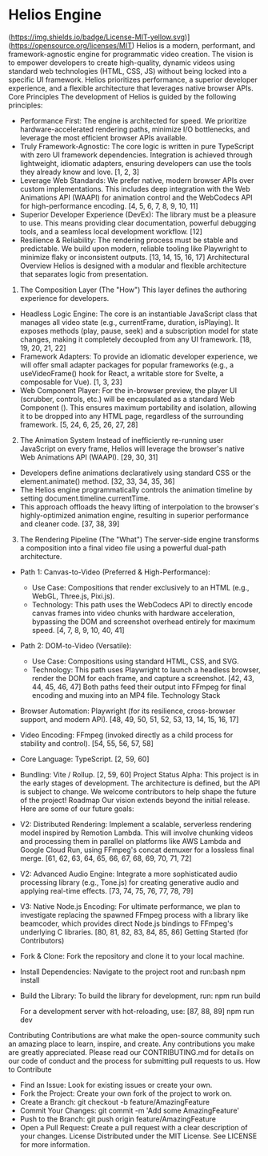 # Helios Engine
(https://img.shields.io/badge/License-MIT-yellow.svg)](https://opensource.org/licenses/MIT)
Helios is a modern, performant, and framework-agnostic engine for programmatic video creation.
The vision is to empower developers to create high-quality, dynamic videos using standard web technologies (HTML, CSS, JS) without being locked into a specific UI framework. Helios prioritizes performance, a superior developer experience, and a flexible architecture that leverages native browser APIs.
Core Principles
The development of Helios is guided by the following principles:
 * Performance First: The engine is architected for speed. We prioritize hardware-accelerated rendering paths, minimize I/O bottlenecks, and leverage the most efficient browser APIs available.
 * Truly Framework-Agnostic: The core logic is written in pure TypeScript with zero UI framework dependencies. Integration is achieved through lightweight, idiomatic adapters, ensuring developers can use the tools they already know and love. [1, 2, 3]
 * Leverage Web Standards: We prefer native, modern browser APIs over custom implementations. This includes deep integration with the Web Animations API (WAAPI) for animation control and the WebCodecs API for high-performance encoding. [4, 5, 6, 7, 8, 9, 10, 11]
 * Superior Developer Experience (DevEx): The library must be a pleasure to use. This means providing clear documentation, powerful debugging tools, and a seamless local development workflow. [12]
 * Resilience & Reliability: The rendering process must be stable and predictable. We build upon modern, reliable tooling like Playwright to minimize flaky or inconsistent outputs. [13, 14, 15, 16, 17]
Architectural Overview
Helios is designed with a modular and flexible architecture that separates logic from presentation.
1. The Composition Layer (The "How")
This layer defines the authoring experience for developers.
 * Headless Logic Engine: The core is an instantiable JavaScript class that manages all video state (e.g., currentFrame, duration, isPlaying). It exposes methods (play, pause, seek) and a subscription model for state changes, making it completely decoupled from any UI framework. [18, 19, 20, 21, 22]
 * Framework Adapters: To provide an idiomatic developer experience, we will offer small adapter packages for popular frameworks (e.g., a useVideoFrame() hook for React, a writable store for Svelte, a composable for Vue). [1, 3, 23]
 * Web Component Player: For the in-browser preview, the player UI (scrubber, controls, etc.) will be encapsulated as a standard Web Component (<helios-player>). This ensures maximum portability and isolation, allowing it to be dropped into any HTML page, regardless of the surrounding framework. [5, 24, 6, 25, 26, 27, 28]
2. The Animation System
Instead of inefficiently re-running user JavaScript on every frame, Helios will leverage the browser's native Web Animations API (WAAPI). [29, 30, 31]
 * Developers define animations declaratively using standard CSS or the element.animate() method. [32, 33, 34, 35, 36]
 * The Helios engine programmatically controls the animation timeline by setting document.timeline.currentTime.
 * This approach offloads the heavy lifting of interpolation to the browser's highly-optimized animation engine, resulting in superior performance and cleaner code. [37, 38, 39]
3. The Rendering Pipeline (The "What")
The server-side engine transforms a composition into a final video file using a powerful dual-path architecture.
 * Path 1: Canvas-to-Video (Preferred & High-Performance):
   * Use Case: Compositions that render exclusively to an HTML <canvas> (e.g., WebGL, Three.js, Pixi.js).
   * Technology: This path uses the WebCodecs API to directly encode canvas frames into video chunks with hardware acceleration, bypassing the DOM and screenshot overhead entirely for maximum speed. [4, 7, 8, 9, 10, 40, 41]
 * Path 2: DOM-to-Video (Versatile):
   * Use Case: Compositions using standard HTML, CSS, and SVG.
   * Technology: This path uses Playwright to launch a headless browser, render the DOM for each frame, and capture a screenshot. [42, 43, 44, 45, 46, 47]
Both paths feed their output into FFmpeg for final encoding and muxing into an MP4 file.
Technology Stack
 * Browser Automation: Playwright (for its resilience, cross-browser support, and modern API). [48, 49, 50, 51, 52, 53, 13, 14, 15, 16, 17]
 * Video Encoding: FFmpeg (invoked directly as a child process for stability and control). [54, 55, 56, 57, 58]
 * Core Language: TypeScript. [2, 59, 60]
 * Bundling: Vite / Rollup. [2, 59, 60]
Project Status
Alpha: This project is in the early stages of development. The architecture is defined, but the API is subject to change. We welcome contributors to help shape the future of the project!
Roadmap
Our vision extends beyond the initial release. Here are some of our future goals:
 * V2: Distributed Rendering: Implement a scalable, serverless rendering model inspired by Remotion Lambda. This will involve chunking videos and processing them in parallel on platforms like AWS Lambda and Google Cloud Run, using FFmpeg's concat demuxer for a lossless final merge. [61, 62, 63, 64, 65, 66, 67, 68, 69, 70, 71, 72]
 * V2: Advanced Audio Engine: Integrate a more sophisticated audio processing library (e.g., Tone.js) for creating generative audio and applying real-time effects. [73, 74, 75, 76, 77, 78, 79]
 * V3: Native Node.js Encoding: For ultimate performance, we plan to investigate replacing the spawned FFmpeg process with a library like beamcoder, which provides direct Node.js bindings to FFmpeg's underlying C libraries. [80, 81, 82, 83, 84, 85, 86]
Getting Started (for Contributors)
 * Fork & Clone: Fork the repository and clone it to your local machine.
 * Install Dependencies: Navigate to the project root and run:bash
   npm install
   
 * Build the Library: To build the library for development, run:
   npm run build

   For a development server with hot-reloading, use: [87, 88, 89]
   npm run dev

Contributing
Contributions are what make the open-source community such an amazing place to learn, inspire, and create. Any contributions you make are greatly appreciated.
Please read our CONTRIBUTING.md for details on our code of conduct and the process for submitting pull requests to us.
How to Contribute
 * Find an Issue: Look for existing issues or create your own.
 * Fork the Project: Create your own fork of the project to work on.
 * Create a Branch: git checkout -b feature/AmazingFeature
 * Commit Your Changes: git commit -m 'Add some AmazingFeature'
 * Push to the Branch: git push origin feature/AmazingFeature
 * Open a Pull Request: Create a pull request with a clear description of your changes.
License
Distributed under the MIT License. See LICENSE for more information.

